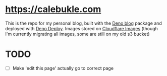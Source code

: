 # https://calebukle.com

This is the repo for my personal blog, built with the
[Deno blog](https://deno.land/x/blog) package and deployed with
[Deno Deploy](https://deno.com). Images stored on
[Cloudflare Images](https://www.cloudflare.com/products/cloudflare-images/)
(though I'm currently migrating all images, some are still on my old s3 bucket)

# TODO

- [ ] Make 'edit this page' actually go to correct page
